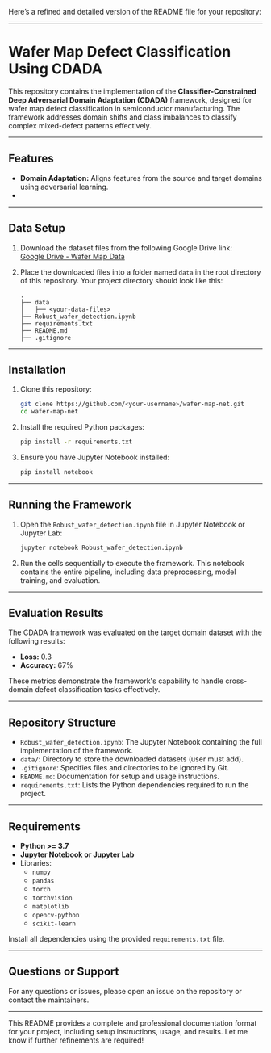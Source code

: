 Here’s a refined and detailed version of the README file for your repository:

---

# Wafer Map Defect Classification Using CDADA

This repository contains the implementation of the **Classifier-Constrained Deep Adversarial Domain Adaptation (CDADA)** framework, designed for wafer map defect classification in semiconductor manufacturing. The framework addresses domain shifts and class imbalances to classify complex mixed-defect patterns effectively.

---

## Features
- **Domain Adaptation:** Aligns features from the source and target domains using adversarial learning.
- 
---

## Data Setup

1. Download the dataset files from the following Google Drive link:  
   [Google Drive - Wafer Map Data](https://drive.google.com/drive/folders/1bHZ-v63jMAc35fXZQhebl_M58xHvO6m9?usp=sharing)

2. Place the downloaded files into a folder named `data` in the root directory of this repository. Your project directory should look like this:
   ```
   .
   ├── data
   │   ├── <your-data-files>
   ├── Robust_wafer_detection.ipynb
   ├── requirements.txt
   ├── README.md
   ├── .gitignore
   ```

---

## Installation

1. Clone this repository:
   ```bash
   git clone https://github.com/<your-username>/wafer-map-net.git
   cd wafer-map-net
   ```

2. Install the required Python packages:
   ```bash
   pip install -r requirements.txt
   ```

3. Ensure you have Jupyter Notebook installed:
   ```bash
   pip install notebook
   ```

---

## Running the Framework

1. Open the `Robust_wafer_detection.ipynb` file in Jupyter Notebook or Jupyter Lab:
   ```bash
   jupyter notebook Robust_wafer_detection.ipynb
   ```

2. Run the cells sequentially to execute the framework. This notebook contains the entire pipeline, including data preprocessing, model training, and evaluation.

---

## Evaluation Results

The CDADA framework was evaluated on the target domain dataset with the following results:
- **Loss:** 0.3
- **Accuracy:** 67%

These metrics demonstrate the framework's capability to handle cross-domain defect classification tasks effectively.

---

## Repository Structure

- `Robust_wafer_detection.ipynb`: The Jupyter Notebook containing the full implementation of the framework.
- `data/`: Directory to store the downloaded datasets (user must add).
- `.gitignore`: Specifies files and directories to be ignored by Git.
- `README.md`: Documentation for setup and usage instructions.
- `requirements.txt`: Lists the Python dependencies required to run the project.

---

## Requirements

- **Python >= 3.7**
- **Jupyter Notebook or Jupyter Lab**
- Libraries:
  - `numpy`
  - `pandas`
  - `torch`
  - `torchvision`
  - `matplotlib`
  - `opencv-python`
  - `scikit-learn`

Install all dependencies using the provided `requirements.txt` file.

---

## Questions or Support

For any questions or issues, please open an issue on the repository or contact the maintainers.

---

This README provides a complete and professional documentation format for your project, including setup instructions, usage, and results. Let me know if further refinements are required!
